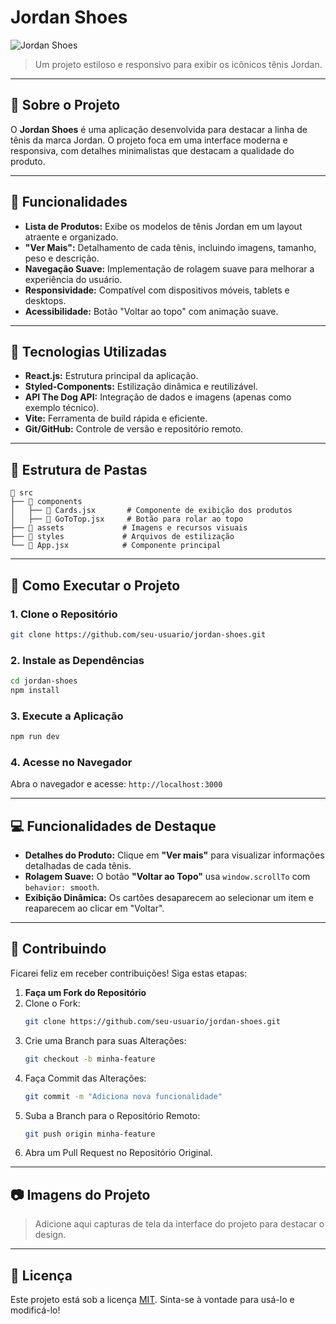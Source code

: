 
# **Jordan Shoes**

![Jordan Shoes](link-para-imagem-ou-screenshot)

> Um projeto estiloso e responsivo para exibir os icônicos tênis Jordan.

---

## **📌 Sobre o Projeto**

O **Jordan Shoes** é uma aplicação desenvolvida para destacar a linha de tênis da marca Jordan. O projeto foca em uma interface moderna e responsiva, com detalhes minimalistas que destacam a qualidade do produto.

---

## **🎨 Funcionalidades**

- **Lista de Produtos:** Exibe os modelos de tênis Jordan em um layout atraente e organizado.  
- **"Ver Mais":** Detalhamento de cada tênis, incluindo imagens, tamanho, peso e descrição.  
- **Navegação Suave:** Implementação de rolagem suave para melhorar a experiência do usuário.  
- **Responsividade:** Compatível com dispositivos móveis, tablets e desktops.  
- **Acessibilidade:** Botão "Voltar ao topo" com animação suave.

---

## **🚀 Tecnologias Utilizadas**

- **React.js:** Estrutura principal da aplicação.  
- **Styled-Components:** Estilização dinâmica e reutilizável.  
- **API The Dog API:** Integração de dados e imagens (apenas como exemplo técnico).  
- **Vite:** Ferramenta de build rápida e eficiente.  
- **Git/GitHub:** Controle de versão e repositório remoto.  

---

## **📂 Estrutura de Pastas**

```plaintext
📁 src
├── 📁 components
│   ├── 📄 Cards.jsx       # Componente de exibição dos produtos
│   ├── 📄 GoToTop.jsx     # Botão para rolar ao topo
├── 📁 assets             # Imagens e recursos visuais
├── 📁 styles             # Arquivos de estilização
└── 📄 App.jsx            # Componente principal
```

---

## **🔧 Como Executar o Projeto**

### **1. Clone o Repositório**
```bash
git clone https://github.com/seu-usuario/jordan-shoes.git
```

### **2. Instale as Dependências**
```bash
cd jordan-shoes
npm install
```

### **3. Execute a Aplicação**
```bash
npm run dev
```

### **4. Acesse no Navegador**
Abra o navegador e acesse: `http://localhost:3000`

---

## **💻 Funcionalidades de Destaque**

- **Detalhes do Produto:** Clique em **"Ver mais"** para visualizar informações detalhadas de cada tênis.  
- **Rolagem Suave:** O botão **"Voltar ao Topo"** usa `window.scrollTo` com `behavior: smooth`.  
- **Exibição Dinâmica:** Os cartões desaparecem ao selecionar um item e reaparecem ao clicar em "Voltar".  

---

## **🌟 Contribuindo**

Ficarei feliz em receber contribuições! Siga estas etapas:  

1. **Faça um Fork do Repositório**  
2. Clone o Fork:  
   ```bash
   git clone https://github.com/seu-usuario/jordan-shoes.git
   ```  
3. Crie uma Branch para suas Alterações:  
   ```bash
   git checkout -b minha-feature
   ```  
4. Faça Commit das Alterações:  
   ```bash
   git commit -m "Adiciona nova funcionalidade"
   ```  
5. Suba a Branch para o Repositório Remoto:  
   ```bash
   git push origin minha-feature
   ```  
6. Abra um Pull Request no Repositório Original.  

---

## **📷 Imagens do Projeto**

> Adicione aqui capturas de tela da interface do projeto para destacar o design.

---

## **📄 Licença**

Este projeto está sob a licença [MIT](LICENSE). Sinta-se à vontade para usá-lo e modificá-lo!  

